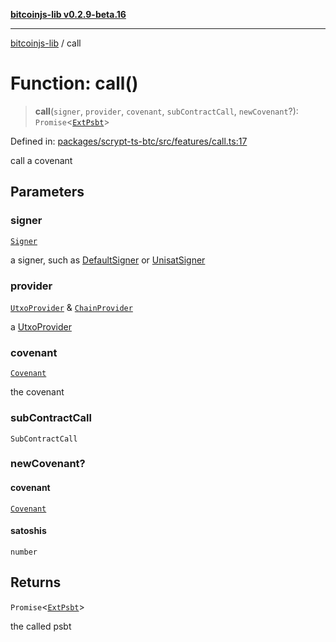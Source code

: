 [**bitcoinjs-lib v0.2.9-beta.16**](../README.md)

***

[bitcoinjs-lib](../README.md) / call

# Function: call()

> **call**(`signer`, `provider`, `covenant`, `subContractCall`, `newCovenant`?): `Promise`\<[`ExtPsbt`](../classes/ExtPsbt.md)\>

Defined in: [packages/scrypt-ts-btc/src/features/call.ts:17](https://github.com/sCrypt-Inc/scrypt-btc-mono/blob/7d2760b2d3565565fcb011792878d3764e0701be/packages/scrypt-ts-btc/src/features/call.ts#L17)

call a covenant

## Parameters

### signer

[`Signer`](../interfaces/Signer.md)

a signer, such as [DefaultSigner](../classes/DefaultSigner.md)  or [UnisatSigner](../classes/UnisatSigner.md)

### provider

[`UtxoProvider`](../interfaces/UtxoProvider.md) & [`ChainProvider`](../interfaces/ChainProvider.md)

a  [UtxoProvider](../interfaces/UtxoProvider.md)

### covenant

[`Covenant`](../classes/Covenant.md)

the covenant

### subContractCall

`SubContractCall`

### newCovenant?

#### covenant

[`Covenant`](../classes/Covenant.md)

#### satoshis

`number`

## Returns

`Promise`\<[`ExtPsbt`](../classes/ExtPsbt.md)\>

the called psbt

